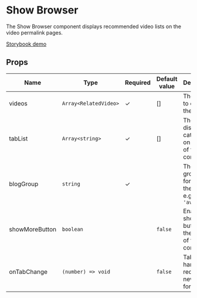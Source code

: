 # Show Browser

The Show Browser component displays recommended video lists on the video permalink pages.

[Storybook demo](http://localhost:8001/?selectedKind=Show%20browser)

<!-- STORY -->

## Props
| Name | Type | Required | Default value | Description
|------|------|----------|---------------|------------
| videos | `Array<RelatedVideo>` | ✓ | [] | The videos to display in the list
| tabList | `Array<string>` | ✓ | [] | The list to display as categories on the top of the component
| blogGroup | `string` | ✓ |  | The blog group used for theming, e.g. `'avclub'`
| showMoreButton | `boolean` |  | `false` | Enable the show more button at the bottom of the component
| onTabChange | `(number) => void` |  | `false` | Tab change handler to request new data for the tab
